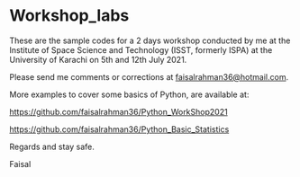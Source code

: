 # Workshop_labs
These are the sample codes for a 2 days workshop conducted by me at the Institute of Space Science and Technology (ISST, formerly ISPA) at the University of Karachi on 5th and 12th July 2021.

Please send me comments or corrections at faisalrahman36@hotmail.com.

More examples to cover some basics of Python, are available at: 

https://github.com/faisalrahman36/Python_WorkShop2021

https://github.com/faisalrahman36/Python_Basic_Statistics

Regards and stay safe.

Faisal
